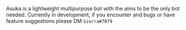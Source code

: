 Asuka is a lightweight multipurpose bot with the aims to be the only bot needed. Currently in development, if you encounter and bugs or have feature suggestions please DM `Sierra#7079`